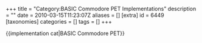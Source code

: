 +++
title = "Category:BASIC Commodore PET Implementations"
description = ""
date = 2010-03-15T11:23:07Z
aliases = []
[extra]
id = 6449
[taxonomies]
categories = []
tags = []
+++

{{implementation cat|BASIC Commodore PET}}
